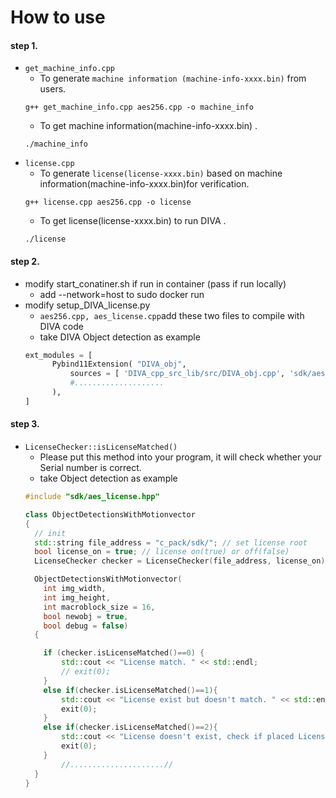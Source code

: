 # How to use
#### step 1.
- `get_machine_info.cpp`
  - To generate `machine information (machine-info-xxxx.bin)` from users.  
  ```
  g++ get_machine_info.cpp aes256.cpp -o machine_info
  ```
  - To get machine information(machine-info-xxxx.bin) .  
  ```
  ./machine_info
  ```
- `license.cpp`
  - To generate `license(license-xxxx.bin)` based on machine information(machine-info-xxxx.bin)for verification.  
  ```
  g++ license.cpp aes256.cpp -o license
  ```
  - To get license(license-xxxx.bin) to run DIVA .  
  ```
  ./license
  ```

#### step 2.
- modify start_conatiner.sh if run in container (pass if run locally)
  - add --network=host to sudo docker run
- modify setup_DIVA_license.py
  - `aes256.cpp, aes_license.cpp`add these two files to compile with DIVA code                                        
  - take DIVA Object detection as example           
  ```python 
  ext_modules = [
        Pybind11Extension( "DIVA_obj",
            sources = [ 'DIVA_cpp_src_lib/src/DIVA_obj.cpp', 'sdk/aes_license.cpp', 'sdk/aes256.cpp' ],
            #....................
        ),
  ]
  ```

#### step 3.
- `LicenseChecker::isLicenseMatched()`
  - Please put this method into your program, it will check whether your Serial number is correct.
  - take Object detection as example           
  ```c++
  #include "sdk/aes_license.hpp"

  class ObjectDetectionsWithMotionvector
  {
    // init
    std::string file_address = "c_pack/sdk/"; // set license root
    bool license_on = true; // license on(true) or off(false) 
    LicenseChecker checker = LicenseChecker(file_address, license_on);

    ObjectDetectionsWithMotionvector(
      int img_width,
      int img_height,
      int macroblock_size = 16,
      bool newobj = true,
      bool debug = false)
    {

      if (checker.isLicenseMatched()==0) {
          std::cout << "License match. " << std::endl;
          // exit(0);
      }
      else if(checker.isLicenseMatched()==1){
          std::cout << "License exist but doesn't match. " << std::endl;
          exit(0);
      }
      else if(checker.isLicenseMatched()==2){
          std::cout << "License doesn't exist, check if placed License in the correct location. " << std::endl;
          exit(0);
      }
          //.....................//
    }
  }
  ```
